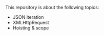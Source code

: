 This repository is about the following topics:

- JSON iteration
- XMLHttpRequest
- Hoisting & scope
